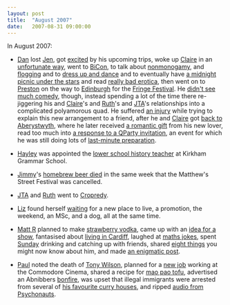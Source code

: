 ```yaml
---
layout: post
title:  "August 2007"
date:   2007-08-31 09:00:00
---
```


In August 2007:

* [Dan][dan] lost [Jen](http://www.scatmania.org/2007/08/05/looking-for-jen/), got [excited](http://www.scatmania.org/2007/08/10/excited/) by his upcoming trips, woke up [Claire][claire] in an [unfortunate way](http://www.scatmania.org/2007/08/16/how-not-to-wake-up-claire/), went to [BiCon](http://www.scatmania.org/2007/08/16/first-night-at-bicon/), to talk about [nonmonogamy](http://www.scatmania.org/2007/08/18/first-day-at-bicon/), and [flogging](http://www.scatmania.org/2007/08/18/elementary-flogging/) and to [dress up and dance](http://www.scatmania.org/2007/08/19/bicon-ball/) and to eventually have [a midnight picnic under the stars](http://www.scatmania.org/2007/08/20/the-magic-of-bicon/) and read [really bad erotica](http://www.scatmania.org/2007/08/23/really-bad-erotica-for-dummies/), then went on to [Preston](http://www.scatmania.org/2007/08/21/preston-2/) on the way to [Edinburgh](http://www.scatmania.org/2007/08/23/edinburgh-fringe/) for the [Fringe Festival](http://www.scatmania.org/2007/08/23/edinburgh-fringe/). He [didn't see much comedy](http://www.scatmania.org/2007/08/24/how-not-to-watch-comedy/), though, instead spending a lot of the time there re-jiggering his and [Claire][claire]'s and [Ruth][ruth]'s and [JTA][jta]'s relationships into a complicated polyamorous quad. He suffered [an injury](http://www.scatmania.org/2007/08/28/a-series-of-unfortunate-injuries/) while trying to explain this new arrangement to a friend, after he and [Claire][claire] got [back to Aberystwyth](http://www.scatmania.org/2007/08/28/jiggerty-jig/), where he later received [a romantic gift](http://www.scatmania.org/2007/08/29/purple-rose/) from his new lover, read too much into [a response to a QParty invitation](http://www.scatmania.org/2007/08/31/sometimes-i-read-too-much-into-things/), an event for which he was still doing lots of [last-minute preparation](http://www.scatmania.org/2007/08/31/8-days-to-qparty/).

* [Hayley][hayley] was appointed the [lower school history teacher](http://leelee1983.livejournal.com/14335.html) at Kirkham Grammar School.

* [Jimmy][jimmy]'s [homebrew beer died](http://vikingjim.livejournal.com/24942.html) in the same week that the Matthew's Street Festival was cancelled.

* [JTA][jta] and [Ruth][ruth] went to [Cropredy](http://blog.electricquaker.co.uk/2007/08/08/cropredy-foreword/).

* [Liz][liz] found herself [waiting](http://norasdollhouse.livejournal.com/101833.html) for a new place to live, a promotion, the weekend, an MSc, and a dog, all at the same time.

* [Matt R][matt-r] planned to make [strawberry vodka](http://matt-inthe-hat.livejournal.com/37607.html), came up with an [idea for a show](http://matt-inthe-hat.livejournal.com/37771.html), fantasised about [living in Cardiff](http://matt-inthe-hat.livejournal.com/37984.html), laughed at [maths jokes](http://matt-inthe-hat.livejournal.com/38343.html), spent [Sunday](http://matt-inthe-hat.livejournal.com/38430.html) drinking and catching up with friends, shared [eight things](http://matt-inthe-hat.livejournal.com/38820.html) you might now know about him, and made [an enigmatic post](http://matt-inthe-hat.livejournal.com/39011.html).

* [Paul][paul] noted the death of [Tony Wilson](http://blog.pacifist.co.uk/2007/08/12/rip-tony-wilson/), planned for a [new job](http://blog.pacifist.co.uk/2007/08/22/work-2/) working at the Commodore Cinema, shared a recipe for [mao pao tofu](http://blog.pacifist.co.uk/2007/08/24/mao-pao-tofu/), advertised an Abnibbers [bonfire](http://blog.pacifist.co.uk/2007/08/29/bonfire-tonight/), was upset that illegal immigrants were arrested from several of [his favourite curry houses](http://blog.pacifist.co.uk/2007/08/31/aww-not-again/), and ripped [audio from Psychonauts](http://blog.pacifist.co.uk/2007/08/31/psychonauts/).


[adam-g]:  http://strokeyadam.livejournal.com/
[adam-w]:  http://www.ad-space.org.uk/
[andy-k]:  http://theguidemark3.livejournal.com/
[andy-r]:  http://selfdoubtgun.wordpress.com/
[beth]:    http://littlegreenbeth.livejournal.com/
[bryn]:    http://randomlyevil.org.uk/
[claire]:  http://nowebsite.co.uk/blog/
[dan]:     http://www.scatmania.org/
[ele]:     http://ele-is-crazy.livejournal.com/
[fiona]:   http://fionafish.wordpress.com/
[hayley]:  http://leelee1983.livejournal.com/
[jen]:     http://scleip.livejournal.com/
[jimmy]:   http://vikingjim.livejournal.com/
[jta]:     http://blog.electricquaker.co.uk/
[kit]:     http://reaperkit.wordpress.com/
[liz]:     http://norasdollhouse.livejournal.com/
[malbo21]: http://malbo21.wordpress.com/
[matt-p]:  http://myzelik.livejournal.com/
[matt-r]:  http://matt-inthe-hat.livejournal.com/
[paul]:    http://blog.pacifist.co.uk/
[penny]:   http://thepennyfaerie.livejournal.com/
[pete]:    http://loonybin345.livejournal.com/
[rory]:    http://razinaber.livejournal.com/
[ruth]:    http://fleeblewidget.co.uk/
[sarah]:   http://starlight-sarah.livejournal.com/
[sian]:    http://elgingerbread.wordpress.com/
